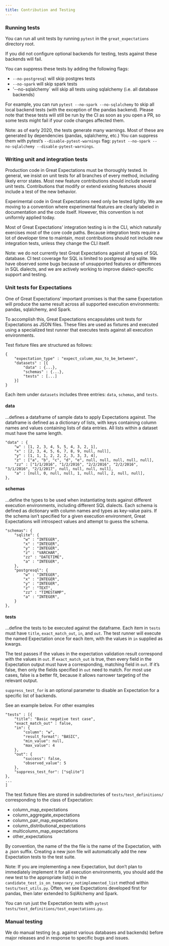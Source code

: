 ```yaml
---
title: Contribution and Testing
---
```


### Running tests
You can run all unit tests by running `pytest` in the `great_expectations` directory root.

If you did not configure optional backends for testing, tests against these backends will fail.

You can suppress these tests by adding the following flags:

* `--no-postgresql` will skip postgres tests
* `--no-spark` will skip spark tests
* '--no-sqlalchemy` will skip all tests using sqlalchemy (i.e. all database backends)

For example, you can run `pytest --no-spark --no-sqlalchemy` to skip all local backend tests (with the exception of the pandas backend). Please note that these tests will still be run by the CI as soon as you open a PR, so some tests might fail if your code changes affected them.

Note: as of early 2020, the tests generate many warnings. Most of these are generated by dependencies (pandas, sqlalchemy, etc.) You can suppress them with pytest’s `--disable-pytest-warnings` flag: `pytest --no-spark --no-sqlalchemy --disable-pytest-warnings`.

### Writing unit and integration tests

Production code in Great Expectations must be thoroughly tested. In general, we insist on unit tests for all branches of every method, including likely error states. Most new feature contributions should include several unit tests. Contributions that modify or extend existing features should include a test of the new behavior.

Experimental code in Great Expectations need only be tested lightly. We are moving to a convention where experimental features are clearly labeled in documentation and the code itself. However, this convention is not uniformly applied today.

Most of Great Expectations’ integration testing is in the CLI, which naturally exercises most of the core code paths. Because integration tests require a lot of developer time to maintain, most contributions should not include new integration tests, unless they change the CLI itself.

Note: we do not currently test Great Expectations against all types of SQL database. CI test coverage for SQL is limited to postgresql and sqlite. We have observed some bugs because of unsupported features or differences in SQL dialects, and we are actively working to improve dialect-specific support and testing.

### Unit tests for Expectations
One of Great Expectations’ important promises is that the same Expectation will produce the same result across all supported execution environments: pandas, sqlalchemy, and Spark.

To accomplish this, Great Expectations encapsulates unit tests for Expectations as JSON files. These files are used as fixtures and executed using a specialized test runner that executes tests against all execution environments.

Test fixture files are structured as follows:

````console
{
    "expectation_type" : "expect_column_max_to_be_between",
    "datasets" : [{
        "data" : {...},
        "schemas" : {...},
        "tests" : [...]
    }]
}
````

Each item under `datasets` includes three entries: `data`, `schemas`, and `tests`.

#### data

…defines a dataframe of sample data to apply Expectations against. The dataframe is defined as a dictionary of lists, with keys containing column names and values containing lists of data entries. All lists within a dataset must have the same length.

````console
"data" : {
    "w" : [1, 2, 3, 4, 5, 5, 4, 3, 2, 1],
    "x" : [2, 3, 4, 5, 6, 7, 8, 9, null, null],
    "y" : [1, 1, 1, 2, 2, 2, 3, 3, 3, 4],
    "z" : ["a", "b", "c", "d", "e", null, null, null, null, null],
    "zz" : ["1/1/2016", "1/2/2016", "2/2/2016", "2/2/2016", "3/1/2016", "2/1/2017", null, null, null, null],
    "a" : [null, 0, null, null, 1, null, null, 2, null, null],
},
````

#### schemas

…define the types to be used when instantiating tests against different execution environments, including different SQL dialects. Each schema is defined as dictionary with column names and types as key-value pairs. If the schema isn’t specified for a given execution environment, Great Expectations will introspect values and attempt to guess the schema.

````console
"schemas": {
    "sqlite": {
        "w" : "INTEGER",
        "x" : "INTEGER",
        "y" : "INTEGER",
        "z" : "VARCHAR",
        "zz" : "DATETIME",
        "a" : "INTEGER",
    },
    "postgresql": {
        "w" : "INTEGER",
        "x" : "INTEGER",
        "y" : "INTEGER",
        "z" : "TEXT",
        "zz" : "TIMESTAMP",
        "a" : "INTEGER",
    }
},
````

#### tests

…define the tests to be executed against the dataframe. Each item in `tests` must have `title`, `exact_match_out`, `in`, and `out`. The test runner will execute the named Expectation once for each item, with the values in `in` supplied as kwargs.

The test passes if the values in the expectation validation result correspond with the values in `out`. If `exact_match_out` is true, then every field in the Expectation output must have a corresponding, matching field in `out`. If it’s false, then only the fields specified in `out` need to match. For most use cases, false is a better fit, because it allows narrower targeting of the relevant output.

`suppress_test_for` is an optional parameter to disable an Expectation for a specific list of backends.

See an example below. For other examples

````console
"tests" : [{
    "title": "Basic negative test case",
    "exact_match_out" : false,
    "in": {
        "column": "w",
        "result_format": "BASIC",
        "min_value": null,
        "max_value": 4
    },
    "out": {
        "success": false,
        "observed_value": 5
    },
    "suppress_test_for": ["sqlite"]
},
...
]

````

The test fixture files are stored in subdirectories of `tests/test_definitions/` corresponding to the class of Expectation:

* column_map_expectations
* column_aggregate_expectations
* column_pair_map_expectations
* column_distributional_expectations
* multicolumn_map_expectations
* other_expectations

By convention, the name of the the file is the name of the Expectation, with a .json suffix. Creating a new json file will automatically add the new Expectation tests to the test suite.

Note: If you are implementing a new Expectation, but don’t plan to immediately implement it for all execution environments, you should add the new test to the appropriate list(s) in the `candidate_test_is_on_temporary_notimplemented_list` method within `tests/test_utils.py`. Often, we see Expectations developed first for pandas, then later extended to SqlAlchemy and Spark.

You can run just the Expectation tests with `pytest tests/test_definitions/test_expectations.py`.

### Manual testing

We do manual testing (e.g. against various databases and backends) before major releases and in response to specific bugs and issues.

